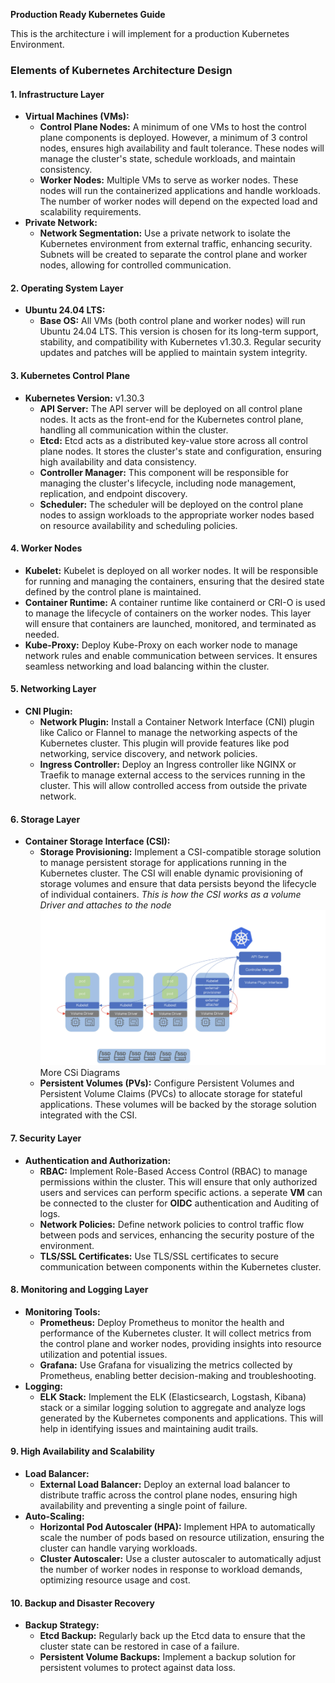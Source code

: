**Production Ready Kubernetes Guide**

This is the architecture i will implement for a production Kubernetes Environment.

### **Elements of Kubernetes Architecture Design**

#### **1. Infrastructure Layer**

* **Virtual Machines (VMs):**
  * **Control Plane Nodes:** A minimum of one VMs to host the control plane components is deployed. However, a minimum of 3 control nodes, ensures high availability and fault tolerance. These nodes will manage the cluster's state, schedule workloads, and maintain consistency.
  * **Worker Nodes:** Multiple VMs to serve as worker nodes. These nodes will run the containerized applications and handle workloads. The number of worker nodes will depend on the expected load and scalability requirements.
* **Private Network:**
  * **Network Segmentation:** Use a private network to isolate the Kubernetes environment from external traffic, enhancing security. Subnets will be created to separate the control plane and worker nodes, allowing for controlled communication.

#### **2. Operating System Layer**

* **Ubuntu 24.04 LTS:**
  * **Base OS:** All VMs (both control plane and worker nodes) will run Ubuntu 24.04 LTS. This version is chosen for its long-term support, stability, and compatibility with Kubernetes v1.30.3. Regular security updates and patches will be applied to maintain system integrity.

#### **3. Kubernetes Control Plane**

* **Kubernetes Version:** v1.30.3
  * **API Server:** The API server will be deployed on all control plane nodes. It acts as the front-end for the Kubernetes control plane, handling all communication within the cluster.
  * **Etcd:** Etcd acts as a distributed key-value store across all control plane nodes. It stores the cluster's state and configuration, ensuring high availability and data consistency.
  * **Controller Manager:** This component will be responsible for managing the cluster's lifecycle, including node management, replication, and endpoint discovery.
  * **Scheduler:** The scheduler will be deployed on the control plane nodes to assign workloads to the appropriate worker nodes based on resource availability and scheduling policies.

#### **4. Worker Nodes**

* **Kubelet:** Kubelet  is deployed on all worker nodes. It will be responsible for running and managing the containers, ensuring that the desired state defined by the control plane is maintained.
* **Container Runtime:** A container runtime like containerd or CRI-O is used  to manage the lifecycle of containers on the worker nodes. This layer will ensure that containers are launched, monitored, and terminated as needed.
* **Kube-Proxy:** Deploy Kube-Proxy on each worker node to manage network rules and enable communication between services. It ensures seamless networking and load balancing within the cluster.

#### **5. Networking Layer**

* **CNI Plugin:**
  * **Network Plugin:** Install a Container Network Interface (CNI) plugin like Calico or Flannel to manage the networking aspects of the Kubernetes cluster. This plugin will provide features like pod networking, service discovery, and network policies.
  * **Ingress Controller:** Deploy an Ingress controller like NGINX or Traefik to manage external access to the services running in the cluster. This will allow controlled access from outside the private network.

#### **6. Storage Layer**

* **Container Storage Interface (CSI):**
  * **Storage Provisioning:** Implement a CSI-compatible storage solution to manage persistent storage for applications running in the Kubernetes cluster. The CSI will enable dynamic provisioning of storage volumes and ensure that data persists beyond the lifecycle of individual containers.
    *This is how the CSI works as a volume Driver and attaches to the node*
    ![1723405073950](image/GuideProductionHelmChart/1723405073950.png)
    More CSi Diagrams
  * **Persistent Volumes (PVs):** Configure Persistent Volumes and Persistent Volume Claims (PVCs) to allocate storage for stateful applications. These volumes will be backed by the storage solution integrated with the CSI.

#### **7. Security Layer**

* **Authentication and Authorization:**
  * **RBAC:** Implement Role-Based Access Control (RBAC) to manage permissions within the cluster. This will ensure that only authorized users and services can perform specific actions. a seperate **VM** can be connected to the cluster for **OIDC** authentication and Auditing of logs.
  * **Network Policies:** Define network policies to control traffic flow between pods and services, enhancing the security posture of the environment.
  * **TLS/SSL Certificates:** Use TLS/SSL certificates to secure communication between components within the Kubernetes cluster.

#### **8. Monitoring and Logging Layer**

* **Monitoring Tools:**
  * **Prometheus:** Deploy Prometheus to monitor the health and performance of the Kubernetes cluster. It will collect metrics from the control plane and worker nodes, providing insights into resource utilization and potential issues.
  * **Grafana:** Use Grafana for visualizing the metrics collected by Prometheus, enabling better decision-making and troubleshooting.
* **Logging:**
  * **ELK Stack:** Implement the ELK (Elasticsearch, Logstash, Kibana) stack or a similar logging solution to aggregate and analyze logs generated by the Kubernetes components and applications. This will help in identifying issues and maintaining audit trails.

#### **9. High Availability and Scalability**

* **Load Balancer:**
  * **External Load Balancer:** Deploy an external load balancer to distribute traffic across the control plane nodes, ensuring high availability and preventing a single point of failure.
* **Auto-Scaling:**
  * **Horizontal Pod Autoscaler (HPA):** Implement HPA to automatically scale the number of pods based on resource utilization, ensuring the cluster can handle varying workloads.
  * **Cluster Autoscaler:** Use a cluster autoscaler to automatically adjust the number of worker nodes in response to workload demands, optimizing resource usage and cost.

#### **10. Backup and Disaster Recovery**

* **Backup Strategy:**
  * **Etcd Backup:** Regularly back up the Etcd data to ensure that the cluster state can be restored in case of a failure.
  * **Persistent Volume Backups:** Implement a backup solution for persistent volumes to protect against data loss.
